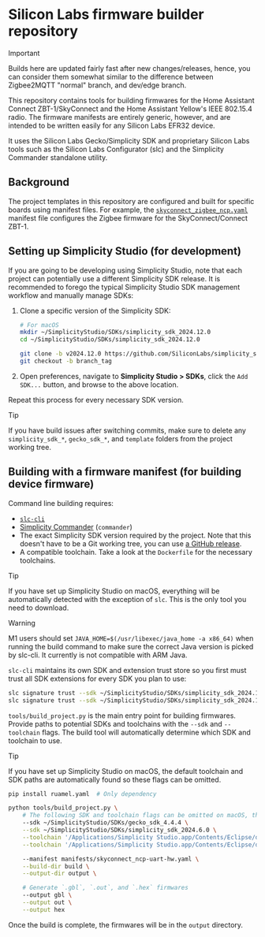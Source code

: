 # Silicon Labs firmware builder repository

> [!IMPORTANT]
> Builds here are updated fairly fast after new changes/releases, hence, you can consider them somewhat similar to the difference between Zigbee2MQTT "normal" branch, and dev/edge branch.

This repository contains tools for building firmwares for the Home Assistant Connect
ZBT-1/SkyConnect and the Home Assistant Yellow's IEEE 802.15.4 radio. The firmware
manifests are entirely generic, however, and are intended to be written easily for any
Silicon Labs EFR32 device.

It uses the Silicon Labs Gecko/Simplicity SDK and proprietary Silicon Labs tools such as
the Silicon Labs Configurator (slc) and the Simplicity Commander standalone utility.

## Background
The project templates in this repository are configured and built for specific boards
using manifest files. For example, the [`skyconnect_zigbee_ncp.yaml`](https://github.com/NabuCasa/silabs-firmware-builder/blob/main/manifests/skyconnect_zigbee_ncp.yaml)
manifest file configures the Zigbee firmware for the SkyConnect/Connect ZBT-1.

## Setting up Simplicity Studio (for development)
If you are going to be developing using Simplicity Studio, note that each project can
potentially use a different Simplicity SDK release. It is recommended to forego the typical
Simplicity Studio SDK management workflow and manually manage SDKs:

1. Clone a specific version of the Simplicity SDK:
   ```bash
   # For macOS
   mkdir ~/SimplicityStudio/SDKs/simplicity_sdk_2024.12.0
   cd ~/SimplicityStudio/SDKs/simplicity_sdk_2024.12.0

   git clone -b v2024.12.0 https://github.com/SiliconLabs/simplicity_sdk .
   git checkout -b branch_tag
   ```

2. Open preferences, navigate to **Simplicity Studio > SDKs**, click the `Add SDK...` button, and browse to the above location.

Repeat this process for every necessary SDK version.

> [!TIP]
> If you have build issues after switching commits, make sure to delete any
> `simplicity_sdk_*`, `gecko_sdk_*`, and `template` folders from the project working tree.

## Building with a firmware manifest (for building device firmware)
Command line building requires:
- [`slc-cli`](https://docs.silabs.com/simplicity-studio-5-users-guide/latest/ss-5-users-guide-tools-slc-cli/02-installation)
- [Simplicity Commander](https://www.silabs.com/developers/mcu-programming-options) (`commander`)
- The exact Simplicity SDK version required by the project. Note that this doesn't have to be a Git working tree, you can use [a GitHub release](https://github.com/SiliconLabs/gecko_sdk/releases).
- A compatible toolchain. Take a look at the `Dockerfile` for the necessary toolchains.

> [!TIP]
> If you have set up Simplicity Studio on macOS, everything will be automatically
> detected with the exception of `slc`. This is the only tool you need to download.

> [!WARNING]
> M1 users should set `JAVA_HOME=$(/usr/libexec/java_home -a x86_64)` when running the
> build command to make sure the correct Java version is picked by slc-cli. It currently
> is not compatible with ARM Java.

`slc-cli` maintains its own SDK and extension trust store so you first must trust all
SDK extensions for every SDK you plan to use:

```bash
slc signature trust --sdk ~/SimplicityStudio/SDKs/simplicity_sdk_2024.12.0
slc signature trust --sdk ~/SimplicityStudio/SDKs/simplicity_sdk_2024.12.0 --extension-path ~/SimplicityStudio/SDKs/simplicity_sdk_2024.12.0/extension/nc_efr32_watchdog_extension
```

`tools/build_project.py` is the main entry point for building firmwares. Provide paths
to potential SDKs and toolchains with the `--sdk` and `--toolchain` flags. The build
tool will automatically determine which SDK and toolchain to use.

> [!TIP]
> If you have set up Simplicity Studio on macOS, the default toolchain and SDK paths are
> automatically found so these flags can be omitted.

```bash
pip install ruamel.yaml  # Only dependency

python tools/build_project.py \
    # The following SDK and toolchain flags can be omitted on macOS, they are all autodetected
    --sdk ~/SimplicityStudio/SDKs/gecko_sdk_4.4.4 \
    --sdk ~/SimplicityStudio/SDKs/simplicity_sdk_2024.6.0 \
    --toolchain '/Applications/Simplicity Studio.app/Contents/Eclipse/developer/toolchains/gnu_arm/10.3_2021.10' \
    --toolchain '/Applications/Simplicity Studio.app/Contents/Eclipse/developer/toolchains/gnu_arm/12.2.rel1_2023.7' \

    --manifest manifests/skyconnect_ncp-uart-hw.yaml \
    --build-dir build \
    --output-dir output \

    # Generate `.gbl`, `.out`, and `.hex` firmwares
    --output gbl \
    --output out \
    --output hex
```

Once the build is complete, the firmwares will be in the `output` directory.
